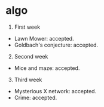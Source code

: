 algo
====

1. First week
* Lawn Mower: accepted.
* Goldbach's conjecture: accepted.

2. Second week
* Mice and maze: accepted.

3. Third week
* Mysterious X network: accepted.
* Crime: accepted.
